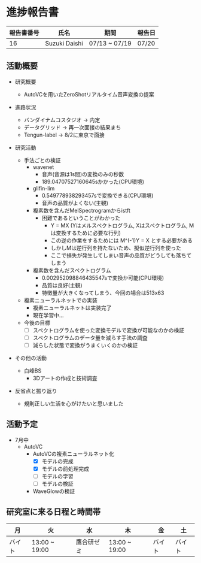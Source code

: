 
# 進捗報告書

報告書番号 | 氏名   | 期間         | 報告日
----- | ---- | ---------- | ---
16    | Suzuki Daishi | 07/13 ~ 07/19 | 07/20

## 活動概要

- 研究概要
  - AutoVCを用いたZeroShotリアルタイム音声変換の提案

- 進路状況
  - バンダイナムコスタジオ -> 内定
  - データグリッド        -> 再一次面接の結果まち
  - Tengun-label        -> 8/2に東京で面接

- 研究活動
  - 手法ごとの検証
    - wavenet
      - 音声(音源は1s間)の変換のみの秒数
      - 189.04707527160645sかかった(CPU環境)
    - glifin-lim
      - 0.549778938293457sで変換できる(CPU環境)
      - 音声の品質がよくない(主観)
    - 複素数を含んだMelSpectrogramからistft
      - 困難であるということがわかった
        - Y = MX (Yはメルスペクトログラム, Xはスペクトログラム, Mは変換するために必要な行列)
        - この逆の作業をするためには M^(-1)Y = X とする必要がある
        - しかしMは逆行列を持たないため、擬似逆行列を使った
        - ここで損失が発生してしまい音声の品質がどうしても落ちてしまう
    - 複素数を含んだスペクトログラム
      - 0.002952098846435547sで変換か可能(CPU環境)
      - 品質は良好(主観)
      - 特徴量が大きくなってしまう、今回の場合は513x63
  - 複素ニューラルネットでの実装
    - 複素ニューラルネットは実装完了
    - 現在学習中...
  - 今後の目標
    - [ ] スペクトログラムを使った変換モデルで変換が可能なのかの検証
    - [ ] スペクトログラムのデータ量を減らす手法の調査
    - [ ] 減らした状態で変換がうまくいくのかの検証

- その他の活動
  - 白峰BS
    - 3Dアートの作成と技術調査

- 反省点と振り返り
  - 規則正しい生活を心がけたいと思いました

## 活動予定

- 7月中
  - AutoVC
    - AutoVCの複素ニューラルネット化
      - [x] モデルの完成
      - [x] モデルの前処理完成
      - [ ] モデルの学習
      - [ ] モデルの検証
    - WaveGlowの検証

## 研究室に来る日程と時間帯

| 月             | 火            | 水            | 木            | 金             | 土
| ------------- | ------------- | ------------- | ------------- | ------------- | -------------
| バイト | 13:00 ~ 19:00 | 鷹合研ゼミ | 13:00 ~ 19:00 | バイト | バイト


